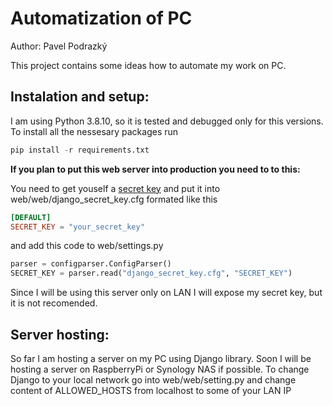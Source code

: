 # Automatization of PC

Author: Pavel Podrazký

This project contains some ideas how to automate my work on PC.

## Instalation and setup:

I am using Python 3.8.10, so it is tested and debugged only for this versions.
To install all the nessesary packages run <br>

```python
pip install -r requirements.txt
```

**If you plan to put this web server into production you need to to this:**

You need to get youself a <a href="https://stackoverflow.com/questions/41298963/is-there-a-function-for-generating-settings-secret-key-in-django">secret key</a> and put it into web/web/django_secret_key.cfg formated like this

```conf
[DEFAULT]
SECRET_KEY = "your_secret_key"
```

and add this code to web/settings.py

```python
parser = configparser.ConfigParser()
SECRET_KEY = parser.read("django_secret_key.cfg", "SECRET_KEY")
```

Since I will be using this server only on LAN I will expose my secret key, but it is not recomended.

## Server hosting:

So far I am hosting a server on my PC using Django library. Soon I will be hosting a server on RaspberryPi or Synology NAS if possible.
To change Django to your local network go into web/web/setting.py and change content of ALLOWED_HOSTS from localhost to some of your LAN IP
